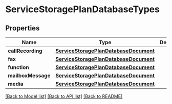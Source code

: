 # ServiceStoragePlanDatabaseTypes

## Properties
Name | Type | Description | Notes
------------ | ------------- | ------------- | -------------
**callRecording** | [**ServiceStoragePlanDatabaseDocument**](ServiceStoragePlanDatabaseDocument.md) |  | [optional] 
**fax** | [**ServiceStoragePlanDatabaseDocument**](ServiceStoragePlanDatabaseDocument.md) |  | [optional] 
**function** | [**ServiceStoragePlanDatabaseDocument**](ServiceStoragePlanDatabaseDocument.md) |  | [optional] 
**mailboxMessage** | [**ServiceStoragePlanDatabaseDocument**](ServiceStoragePlanDatabaseDocument.md) |  | [optional] 
**media** | [**ServiceStoragePlanDatabaseDocument**](ServiceStoragePlanDatabaseDocument.md) |  | [optional] 

[[Back to Model list]](../README.md#documentation-for-models) [[Back to API list]](../README.md#documentation-for-api-endpoints) [[Back to README]](../README.md)


